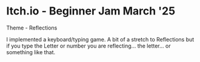 # Itch.io - Beginner Jam March '25

Theme - Reflections

I implemented a keyboard/typing game. A bit of a stretch to Reflections but if you type the Letter or number you are reflecting... the letter... or something like that.
